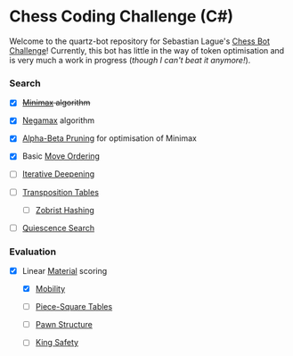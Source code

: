 # Chess Coding Challenge (C#)

Welcome to the quartz-bot repository for Sebastian Lague's [Chess Bot Challenge](https://github.com/SebLague/Chess-Challenge)! Currently, this bot has little in the way of token optimisation and is very much a work in progress (*though I can't beat it anymore!*).

### Search
- [x] ~~[Minimax](https://www.chessprogramming.org/Minimax) algorithm~~
- [x] [Negamax](https://www.chessprogramming.org/Negamax) algorithm
- [x] [Alpha-Beta Pruning](https://www.chessprogramming.org/Alpha-Beta) for optimisation of Minimax
- [x] Basic [Move Ordering](https://www.chessprogramming.org/Move_Ordering)
- [ ] [Iterative Deepening](https://www.chessprogramming.org/Iterative_Deepening) 
- [ ] [Transposition Tables](https://www.chessprogramming.org/Transposition_Table)
  - [ ] [Zobrist Hashing](https://www.chessprogramming.org/Zobrist_Hashing)
- [ ] [Quiescence Search](https://www.chessprogramming.org/Quiescence_Search)


### Evaluation
- [x] Linear [Material](https://www.chessprogramming.org/Material) scoring
  - [x] [Mobility](https://www.chessprogramming.org/Mobility)
  - [ ] [Piece-Square Tables](https://www.chessprogramming.org/Piece-Square_Tables)
  - [ ] [Pawn Structure](https://www.chessprogramming.org/Pawn_Structure)
  - [ ] [King Safety](https://www.chessprogramming.org/King_Safety)


